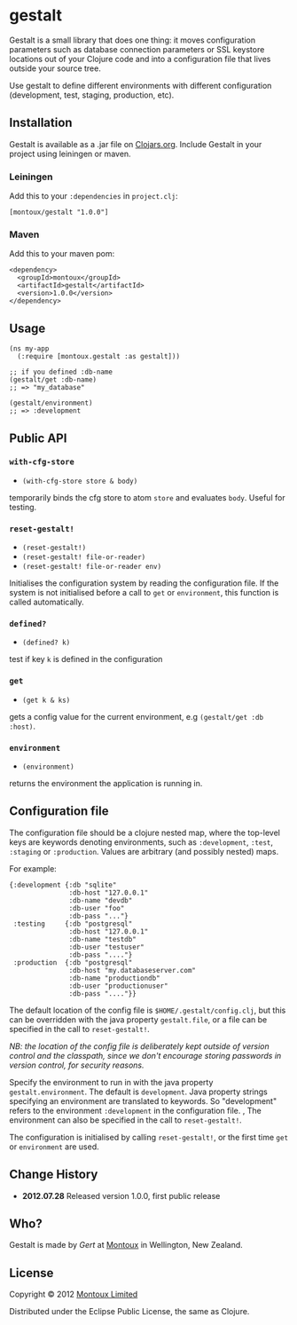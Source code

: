 # gestalt

Gestalt is a small library that does one thing: it moves configuration parameters such as database connection parameters or SSL keystore locations out of your Clojure code and into a configuration file that lives outside your source tree.

Use gestalt to define different environments with different configuration (development, test, staging, production, etc).

## Installation
Gestalt is available as a .jar file on [Clojars.org](https://clojars.org/montoux/gestalt). Include Gestalt in your project using leiningen or maven.

### Leiningen
Add this to your `:dependencies` in `project.clj`:

    [montoux/gestalt "1.0.0"]

### Maven
Add this to your maven pom:

    <dependency>
      <groupId>montoux</groupId>
      <artifactId>gestalt</artifactId>
      <version>1.0.0</version>
    </dependency>
    

## Usage

    (ns my-app
      (:require [montoux.gestalt :as gestalt]))

    ;; if you defined :db-name
    (gestalt/get :db-name)
    ;; => "my_database"

    (gestalt/environment)
    ;; => :development


## Public API

### `with-cfg-store`
 * `(with-cfg-store store & body)`

temporarily binds the cfg store to atom `store` and evaluates `body`. Useful for testing.

### `reset-gestalt!`
 * `(reset-gestalt!)`
 * `(reset-gestalt! file-or-reader)`
 * `(reset-gestalt! file-or-reader env)`

Initialises the configuration system by reading the configuration file. If the system is not initialised before a call to `get` or `environment`, this function is called automatically.

### `defined?`
 * `(defined? k)`

test if key `k` is defined in the configuration

### `get`
 * `(get k & ks)`

gets a config value for the current environment, e.g `(gestalt/get :db :host)`.

### `environment`
 * `(environment)`

returns the environment the application is running in.

## Configuration file

The configuration file should be a clojure nested map, where the
top-level keys are keywords denoting environments, such
as `:development`, `:test`, `:staging` or `:production`. Values are arbitrary (and possibly nested)
maps.

For example:

    {:development {:db "sqlite"
                   :db-host "127.0.0.1"
                   :db-name "devdb"
                   :db-user "foo"
                   :db-pass "..."}
     :testing     {:db "postgresql"
                   :db-host "127.0.0.1"
                   :db-name "testdb"
                   :db-user "testuser"
                   :db-pass "...."}
     :production  {:db "postgresql"
                   :db-host "my.databaseserver.com"
                   :db-name "productiondb"
                   :db-user "productionuser"
                   :db-pass "...."}}



The default location of the config file is `$HOME/.gestalt/config.clj`,
but this can be overridden with the java property
`gestalt.file`, or a file can be specified in the call to `reset-gestalt!`.

*NB: the location of the config file is deliberately kept outside of
version control and the classpath, since we don't encourage storing
passwords in version control, for security reasons.*

Specify the environment to run in with the java property
`gestalt.environment`. The default is `development`. Java property strings specifying an environment are translated to keywords. So "development" refers to the environment `:development` in the configuration file. , The environment can also be specified in the call to `reset-gestalt!`.

The configuration is initialised by calling `reset-gestalt!`, or the
first time `get` or `environment` are used.

## Change History

 * __2012.07.28__ Released version 1.0.0, first public release

## Who?

Gestalt is made by _Gert_ at [Montoux](http://montoux.com) in Wellington, New Zealand.

## License

Copyright © 2012 [Montoux Limited](http://montoux.com)

Distributed under the Eclipse Public License, the same as Clojure.
